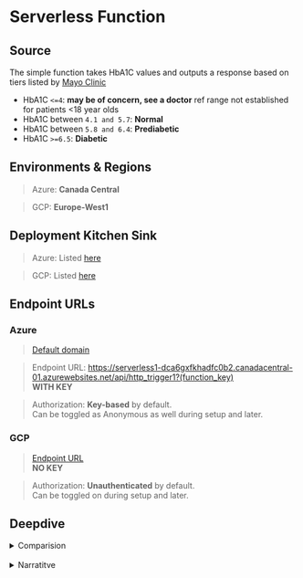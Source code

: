 # Serverless Function

## Source

The simple function takes HbA1C values and outputs a response based on tiers listed by [Mayo Clinic](https://www.mayocliniclabs.com/api/sitecore/TestCatalog/DownloadTestCatalog?testId=610441)

- HbA1C `<=4`: **may be of concern, see a doctor** ref range not established for patients <18 year olds
- HbA1C between `4.1 and 5.7`: **Normal**
- HbA1C between `5.8 and 6.4`: **Prediabetic**
- HbA1C `>=6.5`: **Diabetic**

## Environments & Regions

> Azure: **Canada Central**

> GCP: **Europe-West1**

## Deployment Kitchen Sink

> Azure: Listed [here](https://github.com/briggsprashar/504_serverless_function/blob/main/Azure/azure.md)

> GCP: Listed [here](https://github.com/briggsprashar/504_serverless_function/blob/main/GCP/gcp.md)

## Endpoint URLs

### Azure

> [Default domain](https://serverless1-dca6gxfkhadfc0b2.canadacentral-01.azurewebsites.net/)

> Endpoint URL: https://serverless1-dca6gxfkhadfc0b2.canadacentral-01.azurewebsites.net/api/http_trigger1?(function_key) 
<br /> **WITH KEY**

> Authorization: **Key-based** by default. <br />Can be toggled as Anonymous as well during setup and later.

### GCP

> [Endpoint URL](https://serverless1-970719512702.europe-west1.run.app) <br /> **NO KEY**

> Authorization: **Unauthenticated** by default. <br />Can be toggled on during setup and later.

## Deepdive

<details>
<summary>Comparision</summary>

<br />

> Credit: Got most of the content in the table below from an LLM to better understand the differences bewteen Azure and GCP.

| Feature                | GCP (Cloud Functions)                  | Azure Functions                          |
|------------------------|----------------------------------------|------------------------------------------|
| Execution Model        | Stateless, auto-scaled (Automatically spins up instances per request, ensuring simplicity and isolation.)                | Stateless, Durable Functions (for workflow orchestration and maintaining state)   |
| Language Support       | Node.js, Python, Go, Java, .NET, Ruby, PHP (many popular ones here)| C#, JavaScript, Java, Python, PowerShell, TypeScript, F#, custom (Mostly support Microsoft developers)|
| Deployment Tools       | gcloud CLI, Console, Cloud Build  (designed for straightforward cloud-native deployments.) | Visual Studio, VS Code, Azure CLI, DevOps, GitHub Actions ( integrates tightly with Microsoft tooling.)|
| Triggers               | HTTP, Pub/Sub, Cloud Storage            | HTTP, Event Grid, Timer, Storage, others |
| State Management       | Stateless only                          | Durable Functions orchestration and state|
| Cold Start Optimization| Simplicity prioritized, less optimized  | Premium Plans enable pre-warming         |
| Integration Approach   | Manual via code                         | Declarative bindings, configuration      |
| Unique Strength        | Minimalistic, HTTP-native, rapid dev    | State orchestration & MS ecosystem       |
| Code Editor | Web inline editor in console & Cloud Shell Editor (VS Code based) | VS Code, Visual Studio, Azure Portal editor, browser UI|
| Testing     | Local unit tests possible, emulator, manual HTTP tests via UI/CLI | Local test with VS Code, Azure CLI, Azure Function Core Tools |
| Deployment  | gcloud CLI, Cloud Console, Cloud Build pipelines, GitHub Actions | Visual Studio, VS Code, Azure CLI, DevOps, GitHub Actions|
| Autosave in Editor  | Console editor has autosave, Cloud Shell Editor supports VS Code-like autosave | VS Code/Visual Studio has autosave, browser editor supports  |
| Logging | Cloud Logging (Stackdriver), log viewer in console, real-time via logging API | Azure Monitor, Application Insights, log streaming in portal  |
| Execution Model | Stateless, auto-scaled | Stateless; Durable Functions for state|
| Cold Start Optimization| Simplicity prioritized, some minimum instance options | Premium Plans enable pre-warming |
| Integration Approach   | Manual via code | Declarative bindings, configuration |
| Unique Strength        | Minimalistic, HTTP-native, rapid dev | State orchestration, MS ecosystem integration |

</details>

<br />

<details>
 <summary>Narratitve</summary>
<br />
> Functions in GCP and Azure are both solid options for serverless computing. GCP is not that well suited for traditonal industries like education and helthcare though.

> While **GCP** is all about simplicity and speed, its "stateless" and auto-scalability is conducive more for web/mobile apps/use-cases, especially offering support for many popular programming languages, easy deployment tools like the gcloud command line and web console. But to connect GCP functions and services to other services, the codng etc will ahve to be done separately.  

> **Azure** Functions can handle more complex tasks that need to remember progress over time with special features for managing workflows supporting a wide range of triggers working really well with Microsoft’s own tools; eg. Visual Studio. Reliability in runs seems to be better in Azure.   

> Both platforms let you test your code locally, save your work automatically, and provide strong logging to track what’s happening. I did not like GCP's testing UI; clink out of the test (backlog) window and you have to start over again!. Annoying!

> For traditional sectors like healthcare and education, Azure Functions tends to be more suitable due to its strong support for stateful workflows and deep integration with Microsoft’s ecosystem, which many organizations in these sectors already use (MSFT has been around longer "first-mover advantage" and is really visible in legacy tech driven traditional industries). 
 > **Azure Strengths** inlude: managing complex workflows and orchestrating multi-step processes. These are keys for regulated environments and applications that require reliable state management and robust tooling.

> Google Cloud Functions, while simpler and excellent for lightweight, event-driven tasks, is more focused on stateless operations and web/mobile backends. As stated above, GCP may require additional custom work to handle complex workflows or integration-heavy use cases common in healthcare and education.

> Overall, Azure Functions are a richer feature set around state management, triggers, and integration tools gives it an edge for traditional sectors needing reliable, scalable, and maintainable serverless solutions.

</details>



